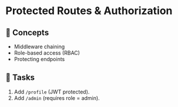 # Protected Routes & Authorization

## 🎯 Concepts
- Middleware chaining
- Role-based access (RBAC)
- Protecting endpoints

## 🧠 Tasks
1. Add `/profile` (JWT protected).
2. Add `/admin` (requires role = admin).
